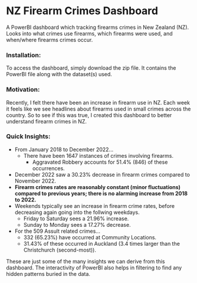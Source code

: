 # NZ Firearm Crimes Dashboard

A PowerBI dashboard which tracking firearms crimes in New Zealand (NZ). Looks into what crimes use firearms, which firearms were used, and when/where firearms crimes occur.

### Installation:
To access the dashboard, simply download the zip file. It contains the PowerBI file along with the dataset(s) used.

### Motivation:
Recently, I felt there have been an increase in firearm use in NZ. Each week it feels like we see headlines about firearms used in small crimes across the country. So to see if this was true, I created this dashboard to better understand firearm crimes in NZ. 

### Quick Insights:
- From January 2018 to December 2022...
    - There have been 1647 instances of crimes involving firearms.
        - Aggravated Robbery accounts for 51.4% (846) of these occurrences.
- December 2022 saw a 30.23% decrease in firearm crimes compared to November 2022.
- **Firearm crimes rates are reasonably constant (minor fluctuations) compared to previous years; there is no alarming increase from 2018 to 2022.**
- Weekends typically see an increase in firearm crime rates, before decreasing again going into the follwing weekdays.
    - Friday to Saturday sees a 21.96% increase.
    - Sunday to Monday sees a 17.27% decrease.
- For the 509 Assult related crimes...
    - 332 (65.23%) have occurred at Community Locations.
    - 31.43% of these occurred in Auckland (3.4 times larger than the Christchurch (second-most)).

These are just some of the many insights we can derive from this dashboard. The interactivity of PowerBI also helps in filtering to find any hidden patterns buried in the data.